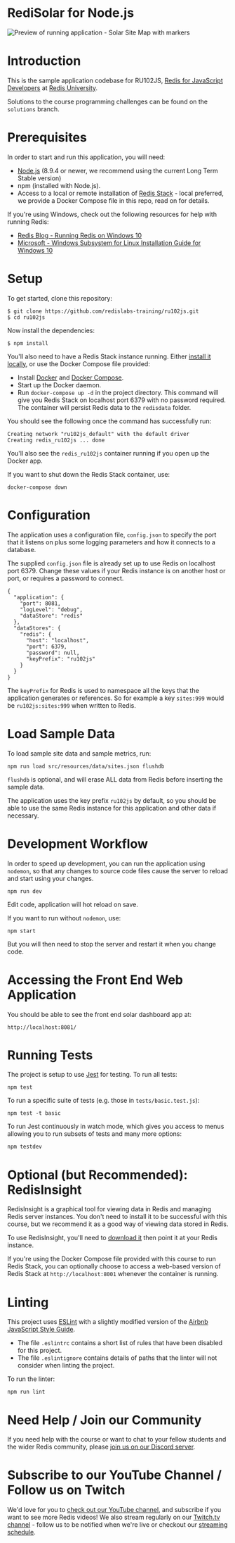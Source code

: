 # RediSolar for Node.js

![Preview of running application - Solar Site Map with markers](preview.png)

# Introduction

This is the sample application codebase for RU102JS, [Redis for JavaScript Developers](https://university.redis.com/courses/ru102js/) at [Redis University](https://university.redis.com).

Solutions to the course programming challenges can be found on the `solutions` branch.

# Prerequisites

In order to start and run this application, you will need:

- [Node.js](https://nodejs.org/en/download/) (8.9.4 or newer, we recommend using the current Long Term Stable version)
- npm (installed with Node.js).
- Access to a local or remote installation of [Redis Stack](https://redis.io/docs/stack/get-started/install/) - local preferred, we provide a Docker Compose file in this repo, read on for details.

If you're using Windows, check out the following resources for help with running Redis:

- [Redis Blog - Running Redis on Windows 10](https://redis.com/blog/redis-on-windows-10/)
- [Microsoft - Windows Subsystem for Linux Installation Guide for Windows 10](https://docs.microsoft.com/en-us/windows/wsl/install-win10)

# Setup

To get started, clone this repository:

```
$ git clone https://github.com/redislabs-training/ru102js.git
$ cd ru102js
```

Now install the dependencies:

```
$ npm install
```

You'll also need to have a Redis Stack instance running.  Either [install it locally](https://redis.io/docs/stack/get-started/install/), or use the Docker Compose file provided:

- Install [Docker](https://docs.docker.com/get-docker/) and [Docker Compose](https://docs.docker.com/compose/install/).
- Start up the Docker daemon.  
- Run ```docker-compose up -d``` in the project directory.  This command will give you Redis Stack on localhost port 6379 with no password required.  The container will persist Redis data to the ```redisdata``` folder.

You should see the following once the command has successfully run:

```
Creating network "ru102js_default" with the default driver
Creating redis_ru102js ... done
```

You'll also see the ```redis_ru102js``` container running if you open up the Docker app.  

If you want to shut down the Redis Stack container, use:

```
docker-compose down
```

# Configuration

The application uses a configuration file, `config.json` to specify the port that it listens
on plus some logging parameters and how it connects to a database.

The supplied `config.json` file is already set up to use Redis on localhost port 6379. Change these values if your Redis instance is on another host or port, or requires a password to connect.

```
{
  "application": {
    "port": 8081,
    "logLevel": "debug",
    "dataStore": "redis"
  },
  "dataStores": {
    "redis": {
      "host": "localhost",
      "port": 6379,
      "password": null,
      "keyPrefix": "ru102js"
    }
  }
}
```

The `keyPrefix` for Redis is used to namespace all the keys that the application generates or
references. So for example a key `sites:999` would be `ru102js:sites:999` when written to Redis.

# Load Sample Data

To load sample site data and sample metrics, run:

```
npm run load src/resources/data/sites.json flushdb
```

`flushdb` is optional, and will erase ALL data from Redis before inserting the sample data.

The application uses the key prefix `ru102js` by default, so you should be able to use the
same Redis instance for this application and other data if necessary.

# Development Workflow

In order to speed up development, you can run the application using `nodemon`, so that any
changes to source code files cause the server to reload and start using your changes.

```
npm run dev
```

Edit code, application will hot reload on save.

If you want to run without `nodemon`, use:

```
npm start
```

But you will then need to stop the server and restart it when you change code.

# Accessing the Front End Web Application

You should be able to see the front end solar dashboard app at:

```
http://localhost:8081/
```

# Running Tests

The project is setup to use [Jest](https://jestjs.io/en/) for testing. To run all tests:

```
npm test
```

To run a specific suite of tests (e.g. those in `tests/basic.test.js`):

```
npm test -t basic
```

To run Jest continuously in watch mode, which gives you access to menus allowing you to run
subsets of tests and many more options:

```
npm testdev
```

# Optional (but Recommended): RedisInsight

RedisInsight is a graphical tool for viewing data in Redis and managing Redis server instances.  You don't need to install it to be successful with this course, but we recommend it as a good way of viewing data stored in Redis.

To use RedisInsight, you'll need to [download it](https://redis.io/docs/ui/insight/) then point it at your Redis instance.

If you're using the Docker Compose file provided with this course to run Redis Stack, you can optionally choose to access a web-based version of Redis Stack at `http://localhost:8001` whenever the container is running.

# Linting

This project uses [ESLint](https://eslint.org/) with a slightly modified version of the
[Airbnb JavaScript Style Guide](https://github.com/airbnb/javascript).

- The file `.eslintrc` contains a short list of rules that have been disabled for this project.
- The file `.eslintignore` contains details of paths that the linter will not consider when
  linting the project.

To run the linter:

```
npm run lint
```

# Need Help / Join our Community

If you need help with the course or want to chat to your fellow students and the wider Redis community, please [join us on our Discord server](https://discord.gg/V2jj3qW).

# Subscribe to our YouTube Channel / Follow us on Twitch

We'd love for you to [check out our YouTube channel](https://youtube.com/redisinc), and subscribe if you want to see more Redis videos!  We also stream regularly on our [Twitch.tv channel](https://www.twitch.tv/redisinc) - follow us to be notified when we're live or checkout our [streaming schedule](https://developer.redis.com/redis-live/).

